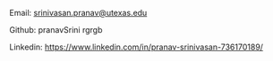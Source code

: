 Email: srinivasan.pranav@utexas.edu

Github: pranavSrini rgrgb

Linkedin: https://www.linkedin.com/in/pranav-srinivasan-736170189/

